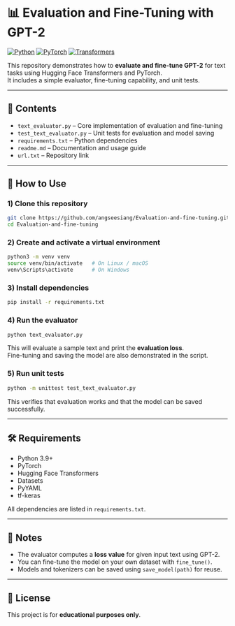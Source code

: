 # 📊 Evaluation and Fine-Tuning with GPT-2

[![Python](https://img.shields.io/badge/Python-3.9%2B-blue)](#)
[![PyTorch](https://img.shields.io/badge/PyTorch-red)](#)
[![Transformers](https://img.shields.io/badge/HuggingFace-Transformers-green)](#)

This repository demonstrates how to **evaluate and fine-tune GPT-2** for text tasks using Hugging Face Transformers and PyTorch.  
It includes a simple evaluator, fine-tuning capability, and unit tests.

---

## 📖 Contents

- `text_evaluator.py` – Core implementation of evaluation and fine-tuning  
- `test_text_evaluator.py` – Unit tests for evaluation and model saving  
- `requirements.txt` – Python dependencies  
- `readme.md` – Documentation and usage guide  
- `url.txt` – Repository link  

---

## 🚀 How to Use

### 1) Clone this repository

```bash
git clone https://github.com/angseesiang/Evaluation-and-fine-tuning.git
cd Evaluation-and-fine-tuning
```

### 2) Create and activate a virtual environment

```bash
python3 -m venv venv
source venv/bin/activate   # On Linux / macOS
venv\Scripts\activate      # On Windows
```

### 3) Install dependencies

```bash
pip install -r requirements.txt
```

### 4) Run the evaluator

```bash
python text_evaluator.py
```

This will evaluate a sample text and print the **evaluation loss**.  
Fine-tuning and saving the model are also demonstrated in the script.

### 5) Run unit tests

```bash
python -m unittest test_text_evaluator.py
```

This verifies that evaluation works and that the model can be saved successfully.

---

## 🛠️ Requirements

- Python 3.9+
- PyTorch
- Hugging Face Transformers
- Datasets
- PyYAML
- tf-keras

All dependencies are listed in `requirements.txt`.

---

## 📌 Notes

- The evaluator computes a **loss value** for given input text using GPT-2.  
- You can fine-tune the model on your own dataset with `fine_tune()`.  
- Models and tokenizers can be saved using `save_model(path)` for reuse.  

---

## 📜 License

This project is for **educational purposes only**.
